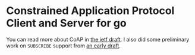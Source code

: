 # Constrained Application Protocol Client and Server for go

You can read more about CoAP in [the ietf draft][coap].  I also did
some preliminary work on `SUBSCRIBE` support from
[an early draft][shelby].

[shelby]: http://tools.ietf.org/html/draft-shelby-core-coap-01
[coap]: http://tools.ietf.org/html/draft-ietf-core-coap-18
